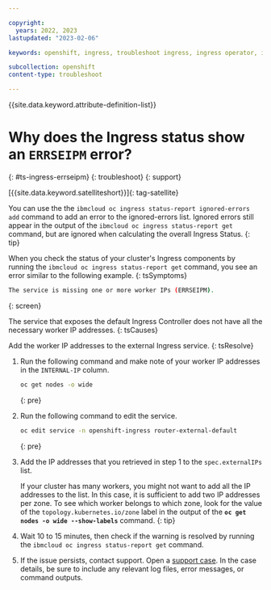 ```yaml
---

copyright:
  years: 2022, 2023
lastupdated: "2023-02-06"

keywords: openshift, ingress, troubleshoot ingress, ingress operator, ingress cluster operator, missing ip addresses, errseipm

subcollection: openshift
content-type: troubleshoot

---
```


{{site.data.keyword.attribute-definition-list}}



# Why does the Ingress status show an `ERRSEIPM` error?
{: #ts-ingress-errseipm}
{: troubleshoot}
{: support}

[{{site.data.keyword.satelliteshort}}]{: tag-satellite}

You can use the the `ibmcloud oc ingress status-report ignored-errors add` command to add an error to the ignored-errors list. Ignored errors still appear in the output of the `ibmcloud oc ingress status-report get` command, but are ignored when calculating the overall Ingress Status.
{: tip}

When you check the status of your cluster's Ingress components by running the `ibmcloud oc ingress status-report get` command, you see an error similar to the following example.
{: tsSymptoms}

```sh
The service is missing one or more worker IPs (ERRSEIPM).
```
{: screen}

The service that exposes the default Ingress Controller does not have all the necessary worker IP addresses.
{: tsCauses}

Add the worker IP addresses to the external Ingress service.
{: tsResolve}

1. Run the following command and make note of your worker IP addresses in the `INTERNAL-IP` column.
    ```sh
    oc get nodes -o wide
    ```
    {: pre}

1. Run the following command to edit the service.
    ```sh
    oc edit service -n openshift-ingress router-external-default
    ```
    {: pre}

1. Add the IP addresses that you retrieved in step 1 to the `spec.externalIPs` list.

    If your cluster has many workers, you might not want to add all the IP addresses to the list. In this case, it is sufficient to add two IP addresses per zone. To see which worker belongs to which zone, look for the value of the `topology.kubernetes.io/zone` label in the output of the **`oc get nodes -o wide --show-labels`** command.
    {: tip}

1. Wait 10 to 15 minutes, then check if the warning is resolved by running the `ibmcloud oc ingress status-report get` command.

1. If the issue persists, contact support. Open a [support case](/docs/get-support?topic=get-support-using-avatar). In the case details, be sure to include any relevant log files, error messages, or command outputs.



